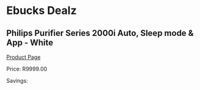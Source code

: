 
# Ebucks Dealz
## Philips Purifier Series 2000i Auto, Sleep mode & App - White
[Product Page](https://www.ebucks.com/web/shop/productSelected.do?prodId=1234836030&catId=1236472104)

Price: R9999.00

Savings: 


	